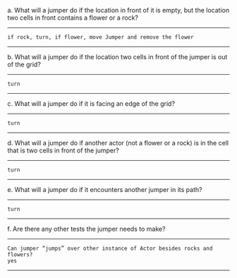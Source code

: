 a. What will a jumper do if the location in front of it is empty, but the location two cells in front contains a flower or a rock?

---
	if rock, turn, if flower, move Jumper and remove the flower

---
b. What will a jumper do if the location two cells in front of the jumper is out of the grid?

---
	turn

---
c. What will a jumper do if it is facing an edge of the grid?

---
	turn

---
d. What will a jumper do if another actor (not a flower or a rock) is in the cell that is two cells in front of the jumper?

---
	turn

---
e. What will a jumper do if it encounters another jumper in its path?

---
	turn

---
f. Are there any other tests the jumper needs to make?

---
	Can jumper “jumps” over other instance of Actor besides rocks and flowers?
	yes

---